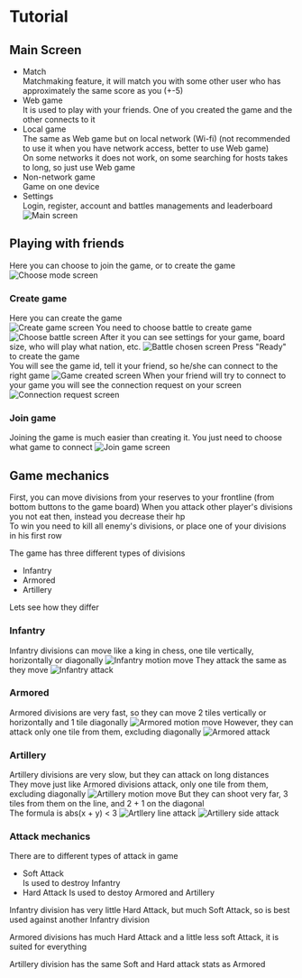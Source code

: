  # Tutorial
 ## Main Screen

* Match  
Matchmaking feature, it will match you with some other user who has approximately the same score as you (+-5)
* Web game  
It is used to play with your friends. One of you created the game and the other connects to it
* Local game  
The same as Web game but on local network (Wi-fi) (not recommended to use it when you have network access, better to use Web game)  
On some networks it does not work, on some searching for hosts takes to long, so just use Web game
* Non-network game  
Game on one device
* Settings  
Login, register, account and battles managements and leaderboard
![Main screen](images/main_screen.jpg)

## Playing with friends
Here you can choose to join the game, or to create the game
![Choose mode screen](images/choose_mode_screen.jpg)  

### Create game

Here you can create the game  
![Create game screen](images/create_game_screen.jpg)
You need to choose battle to create game
![Choose battle screen](images/choose_battle_screen.jpg)
After it you can see settings for your game, board size, who will play what nation, etc.
![Battle chosen screen](images/chosen_battle_create_game_screen.jpg)
Press "Ready" to create the game  
You will see the game id, tell it your friend, so he/she can connect to the right game
![Game created screen](images/game_created_screen.jpg)
When your friend will try to connect to your game you will see the connection request on your screen
![Connection request screen](images/connection_request_screen.jpg)


### Join game
Joining the game is much easier than creating it. You just need to choose what game to connect
![Join game screen](images/join_game_screen.jpg)

## Game mechanics

First, you can move divisions from your reserves to your frontline (from bottom buttons to the game board)
When you attack other player's divisions you not eat then, instead you decrease their hp  
To win you need to kill all enemy's divisions, or place one of your divisions in his first row

The game has three different types of divisions  
* Infantry  
* Armored  
* Artillery  

Lets see how they differ  

### Infantry
Infantry divisions can move like a king in chess, one tile vertically, horizontally or diagonally
![Infantry motion move](images/infantry_motion_move_screen.jpg)
They attack the same as they move
![Infantry attack](images/infantry_attack_screen.jpg)

### Armored
Armored divisions are very fast, so they can move 2 tiles vertically or horizontally and 1 tile diagonally
![Armored motion move](images/armored_motion_move_screen.jpg)
However, they can attack only one tile from them, excluding diagonally
![Armored attack](images/armored_attack_screen.jpg)

### Artillery
Artillery divisions are very slow, but they can attack on long distances  
They move just like Armored divisions attack, only one tile from them, excluding diagonally
![Artillery motion move](images/artillery_motion_move_screen.jpg)
But they can shoot very far, 3 tiles from them on the line, and 2 + 1 on the diagonal  
The formula is abs(x + y) < 3
![Artllery line attack](images/artillery_attack_screen2.jpg)
![Artillery side attack](images/artillery_attack_screen.jpg)

### Attack mechanics
There are to different types of attack in game  
* Soft Attack  
Is used to destroy Infantry
* Hard Attack
Is used to destoy Armored and Artillery  

Infantry division has very little Hard Attack, but much Soft Attack, so is best used against another Infantry division

Armored divisions has much Hard Attack and a little less soft Attack, it is suited for everything

Artillery division has the same Soft and Hard attack stats as Armored
